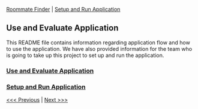 [Roommate Finder](../README.md) | [Setup and Run Application](/docs/Setup.md)

Use and Evaluate Application
----------------------------------

This README file contains information regarding application flow and how to use the application. We have also provided information for the team who is going to take up this project to set up and run the application.

### [Use and Evaluate Application](/docs/Use.md)
### [Setup and Run Application](/docs/Setup.md)

[<<< Previous](../README.md) | [Next >>>](/docs/Setup.md)